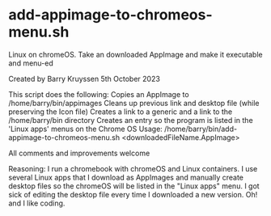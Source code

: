 # add-appimage-to-chromeos-menu.sh
Linux on chromeOS.   Take an downloaded AppImage and make it executable and menu-ed 

Created by Barry Kruyssen 5th October 2023

This script does the following:
   Copies an AppImage to /home/barry/bin/appimages
   Cleans up previous link and desktop file (while preserving the Icon file)
   Creates a link to a generic <programName> and a link to the /home/barry/bin directory
   Creates an entry so the program is listed in the 'Linux apps' menus on the Chrome OS
Usage: /home/barry/bin/add-appimage-to-chromeos-menu.sh <programName> <downloadedFileName.AppImage>

All comments and improvements welcome

Reasoning:
    I run a chromebook with chromeOS and Linux containers.
    I use several Linux apps that I download as AppImages and manually create desktop files so the chromeOS will be listed in the "Linux apps" menu.
    I got sick of editing the desktop file every time I downloaded a new version.
    Oh! and I like coding.
